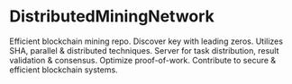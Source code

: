 # DistributedMiningNetwork
Efficient blockchain mining repo. Discover key with leading zeros. Utilizes SHA, parallel &amp; distributed techniques. Server for task distribution, result validation &amp; consensus. Optimize proof-of-work. Contribute to secure &amp; efficient blockchain systems.
